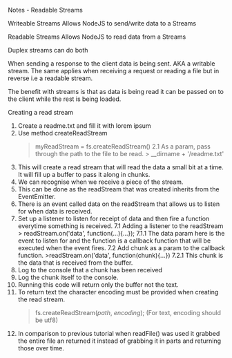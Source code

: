 Notes - Readable Streams

Writeable Streams
Allows NodeJS to send/write data to a Streams

Readable Streams
Allows NodeJS to read data from a Streams

Duplex streams can do both

When sending a response to the client data is being sent. AKA a writable stream. The same applies when receiving a request or reading a file but in reverse i.e a readable stream.

The benefit with streams is that as data is being read it can be passed on to the client while the rest is being loaded.

Creating a read stream

1. Create a readme.txt and fill it with lorem ipsum
2. Use method createReadStream
    > myReadStream = fs.createReadStream()
    2.1 As a param, pass through the path to the file to be read.
        > __dirname + '/readme.txt'
3. This will create a read stream that will read the data a small bit at a time. It will fill up a buffer to pass it along in chunks.
4. We can recognise when we receive a piece of the stream.
5. This can be done as the readStream that was created inherits from the EventEmitter.
6. There is an event called data on the readStream that allows us to listen for when data is received.
7. Set up a listener to listen for receipt of data and then fire a function everytime something is received.
    7.1 Adding a listener to the readStream
        > readStream.on('data', function(...){...});
        7.1.1 The data param here is the event to listen for and the function is a callback function that will be executed when the event fires.
    7.2 Add chunk as a param to the callback function.
        >readStream.on('data', function(chunk){...})
        7.2.1 This chunk is the data that is received from the buffer.
8. Log to the console that a chunk has been received
9. Log the chunk itself to the console.
10. Running this code will return only the buffer not the text.
11. To return text the character encoding must be provided when creating the read stream.
    > fs.createReadStream(*path*, *encoding*); (For text, encoding should be utf8)
12. In comparison to previous tutorial when readFile() was used it grabbed the entire file an returned it instead of grabbing it in parts and returning those over time.